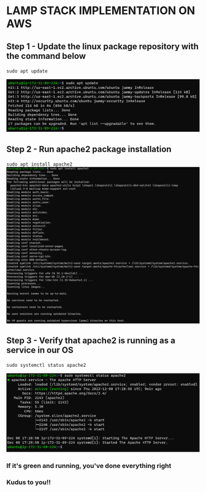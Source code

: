 # LAMP STACK IMPLEMENTATION ON AWS

## Step 1 - Update the linux package repository with the command below

`sudo apt update`

![Images](./images/Sudo%20apt%20update.png)

## Step 2 - Run apache2 package installation

`sudo apt install apache2`
![Images](./images/Sudo%20apt%20install%20apache%202.png)

## Step 3 - Verify that apache2 is running as a service in our OS

`sudo systemctl status apache2`

![Images](images/status%20apache.png)

### If it's green and running, you've done everything right
### Kudus to you!!












